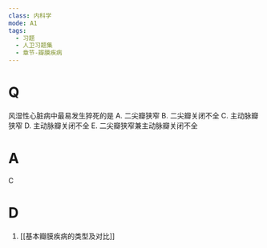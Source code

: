 ```yaml
---
class: 内科学
mode: A1
tags:
  - 习题
  - 人卫习题集
  - 章节-瓣膜疾病
---
```


# Q
风湿性心脏病中最易发生猝死的是
A. 二尖瓣狭窄 B. 二尖瓣关闭不全
C. 主动脉瓣狭窄 D. 主动脉瓣关闭不全
E. 二尖瓣狭窄兼主动脉瓣关闭不全
# A
C
# D
1. [[基本瓣膜疾病的类型及对比]]